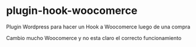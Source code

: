 # plugin-hook-woocomerce
Plugin Wordpress para hacer un Hook a Woocomerce luego de una compra


Cambio mucho Woocomerce y no esta claro el correcto funcionamiento
